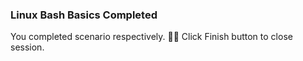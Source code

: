 ### Linux Bash Basics Completed  
  
You completed scenario respectively. 👏🏻
Click Finish button to close session.  
